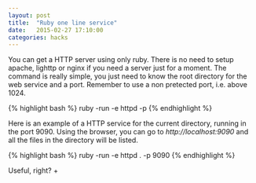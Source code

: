 ```yaml
---
layout: post
title:  "Ruby one line service"
date:   2015-02-27 17:10:00
categories: hacks
---
```

You can get a HTTP server using only ruby.
There is no need to setup apache, lighttp or nginx
if you need a server just for a moment.
The command is really simple, you just need to know the root directory
for the web service and a port.
Remember to use a non pretected port, i.e. above 1024.

{% highlight bash %}
ruby -run -e httpd <directory> -p <port>
{% endhighlight %}

Here is an example of a HTTP service for the current directory,
running in the port 9090. Using the browser, you can go to
*http://localhost:9090* and all the files in the directory will be listed.

{% highlight bash %}
ruby -run -e httpd . -p 9090
{% endhighlight %}

Useful, right? +
